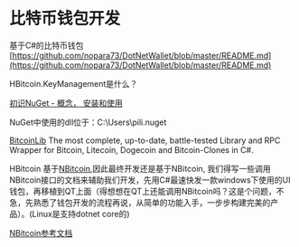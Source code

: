 # 比特币钱包开发

基于C\#的比特币钱包  
[https://github.com/nopara73/DotNetWallet/blob/master/README.md](https://github.com/nopara73/DotNetWallet/blob/master/README.md)

HBitcoin.KeyManagement是什么？

[初识NuGet - 概念， 安装和使用](http://www.cnblogs.com/Dlonghow/archive/2012/03/16/2399993.html)

NuGet中使用的dll位于：C:\Users\pili.nuget

[BitcoinLib](https://www.nuget.org/packages/BitcoinLib/) The most complete, up-to-date, battle-tested Library and RPC Wrapper for Bitcoin, Litecoin, Dogecoin and Bitcoin-Clones in C\#.

HBitcoin 基于[NBitcoin](https://github.com/MetacoSA/NBitcoin),因此最终开发还是基于NBitcoin, 我们得写一些调用NBitcoin接口的文档来辅助我们开发，先用C\#最速快发一款windows下使用的UI钱包，再移植到QT上面（得想想在QT上还能调用NBitcoin吗？这是个问题，不急，先熟悉了钱包开发的流程再说，从简单的功能入手，一步步构建完美的产品）。\(Linux是支持dotnet core的\)

[NBitcoin参考文档](https://github.com/ProgrammingBlockchain)

